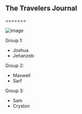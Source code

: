 ## The Travelers Journal
=======

![image](https://ns507204.ip-142-4-212.net/traveller.png)

Group 1:
* Joshua
* Jehanzeb

Group 2:
* Maxwell
* Sarf

Group 3:
* Sam
* Cryston